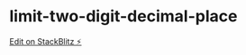 # limit-two-digit-decimal-place

[Edit on StackBlitz ⚡️](https://stackblitz.com/edit/limit-two-digit-decimal-place)